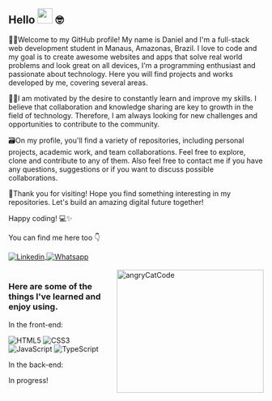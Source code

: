 ## Hello <img src="https://media.giphy.com/media/hvRJCLFzcasrR4ia7z/giphy.gif" width="30"> 🤓

🙋‍♂️Welcome to my GitHub profile! My name is Daniel and I'm a full-stack web development student in Manaus, Amazonas, Brazil. I love to code and my goal is to create awesome websites and apps that solve real world problems and look great on all devices, I'm a programming enthusiast and passionate about technology. Here you will find projects and works developed by me, covering several areas.

👨‍💻I am motivated by the desire to constantly learn and improve my skills. I believe that collaboration and knowledge sharing are key to growth in the field of technology. Therefore, I am always looking for new challenges and opportunities to contribute to the community.

🗃On my profile, you'll find a variety of repositories, including personal projects, academic work, and team collaborations. Feel free to explore, clone and contribute to any of them. Also feel free to contact me if you have any questions, suggestions or if you want to discuss possible collaborations.

🤝Thank you for visiting! Hope you find something interesting in my repositories. Let's build an amazing digital future together!

Happy coding! 💻✨

You can find me here too 👇

<div>
  <a href="https://www.linkedin.com/in/daniel-damasceno-0b8aa226b/" target="_blank">
 <img align="center" src="https://img.shields.io/badge/LinkedIn-0077B5?style=for-the-badge&logo=linkedin&logoColor=white" alt="Linkedin"/>
</a>
  <a href="https://wa.me/5592994209172" target="_blank">
 <img align="center" src="https://img.shields.io/badge/Whatsapp-brightgreen?style=for-the-badge&logo=whatsapp&logoColor=white" alt="Whatsapp"/>
</a>
 </div>
 <br>
 
<a href="#">
<img src="https://media.tenor.com/OKLkZ1Um5HIAAAAC/mad-typing.gif" title="hello" width="290" height="243" align="right" alt="angryCatCode">
</a>

### Here are some of the things I've learned and enjoy using.

In the front-end:

![HTML5](https://img.shields.io/badge/-HTML5-232323?style=flat&labelColor=E34F26&logo=html5&logoColor=ffffff)
![CSS3](https://img.shields.io/badge/-CSS3-232323?style=flat&labelColor=1572B6&logo=css3&logoColor=ffffff)
![JavaScript](https://img.shields.io/badge/-JavaScript-232323?style=flat&labelColor=000000&logo=javascript&logoColor=F7DF1E)
![TypeScript](https://img.shields.io/badge/-TypeScript-232323?style=flat&labelColor=000000&logo=typescript&logoColor=3178C6)

In the back-end:

In progress!
